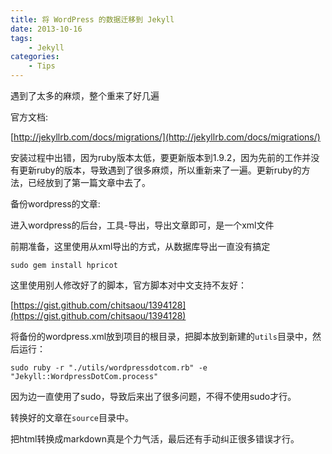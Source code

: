 ```yaml
---
title: 将 WordPress 的数据迁移到 Jekyll
date: 2013-10-16
tags:
    - Jekyll
categories: 
    - Tips
---
```


遇到了太多的麻烦，整个重来了好几遍

官方文档:

[http://jekyllrb.com/docs/migrations/](http://jekyllrb.com/docs/migrations/)

安装过程中出错，因为ruby版本太低，要更新版本到1.9.2，因为先前的工作并没有更新ruby的版本，导致遇到了很多麻烦，所以重新来了一遍。更新ruby的方法，已经放到了第一篇文章中去了。

备份wordpress的文章:

进入wordpress的后台，工具-导出，导出文章即可，是一个xml文件

前期准备，这里使用从xml导出的方式，从数据库导出一直没有搞定

<!--more-->

    sudo gem install hpricot 

这里使用别人修改好了的脚本，官方脚本对中文支持不友好：

[https://gist.github.com/chitsaou/1394128](https://gist.github.com/chitsaou/1394128)

将备份的wordpress.xml放到项目的根目录，把脚本放到新建的`utils`目录中，然后运行：

    sudo ruby -r "./utils/wordpressdotcom.rb" -e "Jekyll::WordpressDotCom.process"

因为边一直使用了sudo，导致后来出了很多问题，不得不使用sudo才行。

转换好的文章在`source`目录中。

把html转换成markdown真是个力气活，最后还有手动纠正很多错误才行。

